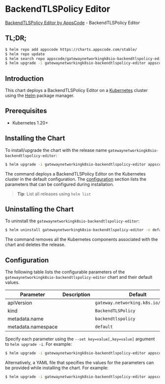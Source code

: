 # BackendTLSPolicy Editor

[BackendTLSPolicy Editor by AppsCode](https://appscode.com) - BackendTLSPolicy Editor

## TL;DR;

```bash
$ helm repo add appscode https://charts.appscode.com/stable/
$ helm repo update
$ helm search repo appscode/gatewaynetworkingk8sio-backendtlspolicy-editor --version=v0.26.0
$ helm upgrade -i gatewaynetworkingk8sio-backendtlspolicy-editor appscode/gatewaynetworkingk8sio-backendtlspolicy-editor -n default --create-namespace --version=v0.26.0
```

## Introduction

This chart deploys a BackendTLSPolicy Editor on a [Kubernetes](http://kubernetes.io) cluster using the [Helm](https://helm.sh) package manager.

## Prerequisites

- Kubernetes 1.20+

## Installing the Chart

To install/upgrade the chart with the release name `gatewaynetworkingk8sio-backendtlspolicy-editor`:

```bash
$ helm upgrade -i gatewaynetworkingk8sio-backendtlspolicy-editor appscode/gatewaynetworkingk8sio-backendtlspolicy-editor -n default --create-namespace --version=v0.26.0
```

The command deploys a BackendTLSPolicy Editor on the Kubernetes cluster in the default configuration. The [configuration](#configuration) section lists the parameters that can be configured during installation.

> **Tip**: List all releases using `helm list`

## Uninstalling the Chart

To uninstall the `gatewaynetworkingk8sio-backendtlspolicy-editor`:

```bash
$ helm uninstall gatewaynetworkingk8sio-backendtlspolicy-editor -n default
```

The command removes all the Kubernetes components associated with the chart and deletes the release.

## Configuration

The following table lists the configurable parameters of the `gatewaynetworkingk8sio-backendtlspolicy-editor` chart and their default values.

|     Parameter      | Description |                     Default                     |
|--------------------|-------------|-------------------------------------------------|
| apiVersion         |             | <code>gateway.networking.k8s.io/v1alpha3</code> |
| kind               |             | <code>BackendTLSPolicy</code>                   |
| metadata.name      |             | <code>backendtlspolicy</code>                   |
| metadata.namespace |             | <code>default</code>                            |


Specify each parameter using the `--set key=value[,key=value]` argument to `helm upgrade -i`. For example:

```bash
$ helm upgrade -i gatewaynetworkingk8sio-backendtlspolicy-editor appscode/gatewaynetworkingk8sio-backendtlspolicy-editor -n default --create-namespace --version=v0.26.0 --set apiVersion=gateway.networking.k8s.io/v1alpha3
```

Alternatively, a YAML file that specifies the values for the parameters can be provided while
installing the chart. For example:

```bash
$ helm upgrade -i gatewaynetworkingk8sio-backendtlspolicy-editor appscode/gatewaynetworkingk8sio-backendtlspolicy-editor -n default --create-namespace --version=v0.26.0 --values values.yaml
```
